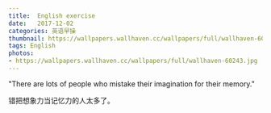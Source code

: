 ```yaml
---
title:  English exercise
date:   2017-12-02
categories: 英语早操
thumbnail: https://wallpapers.wallhaven.cc/wallpapers/full/wallhaven-60243.jpg
tags: English
photos:
- https://wallpapers.wallhaven.cc/wallpapers/full/wallhaven-60243.jpg
---
```


"There are lots of people who mistake their imagination for their memory."
<p>错把想象力当记忆力的人太多了。</p>
